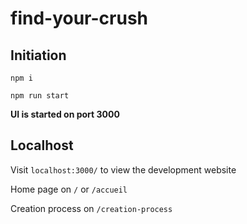 # find-your-crush

## Initiation

`npm i`

`npm run start`

**UI is started on port 3000**

## Localhost

Visit `localhost:3000/` to view the development website

Home page on `/` or `/accueil`

Creation process on `/creation-process`

